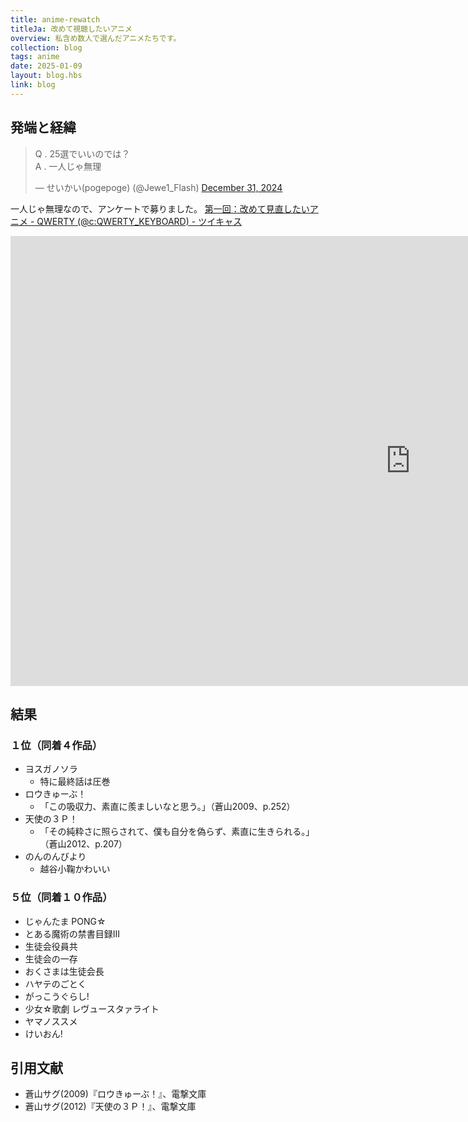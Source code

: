 ```yaml
---
title: anime-rewatch
titleJa: 改めて視聴したいアニメ
overview: 私含め数人で選んだアニメたちです。
collection: blog
tags: anime
date: 2025-01-09
layout: blog.hbs
link: blog
---
```


## 発端と経緯
<blockquote class="twitter-tweet"><p lang="ja" dir="ltr">Q . 25選でいいのでは？<br>A . 一人じゃ無理</p>&mdash; せいかい(pogepoge) (@Jewe1_Flash) <a href="https://twitter.com/Jewe1_Flash/status/1874197368863940963?ref_src=twsrc%5Etfw">December 31, 2024</a></blockquote> <script async src="https://platform.twitter.com/widgets.js" charset="utf-8"></script> 

一人じゃ無理なので、アンケートで募りました。
[第一回：改めて見直したいアニメ - QWERTY (@c:QWERTY_KEYBOARD) - ツイキャス](https://twitcasting.tv/c:qwerty_keyboard/movie/808688254)
<iframe src="https://twitcasting.tv/c:qwerty_keyboard/embeddedplayer/808688254?auto_play=false&default_mute=false" width="1280px" height="720px" frameborder="0" allowfullscreen></iframe>

## 結果
### １位（同着４作品）
- ヨスガノソラ
	- 特に最終話は圧巻
- ロウきゅーぶ！
	- 「この吸収力、素直に羨ましいなと思う。」（蒼山2009、p.252）
- 天使の３Ｐ！
	- 「その純粋さに照らされて、僕も自分を偽らず、素直に生きられる。」（蒼山2012、p.207）
- のんのんびより
	- 越谷小鞠かわいい

### ５位（同着１０作品）
- じゃんたま PONG☆	
- とある魔術の禁書目録Ⅲ	
- 生徒会役員共	
- 生徒会の一存
- おくさまは生徒会長
- ハヤテのごとく	
- がっこうぐらし!
- 少女☆歌劇 レヴュースタァライト
- ヤマノススメ
- けいおん!	

## 引用文献
- 蒼山サグ(2009)『ロウきゅーぶ！』、電撃文庫
- 蒼山サグ(2012)『天使の３Ｐ！』、電撃文庫
